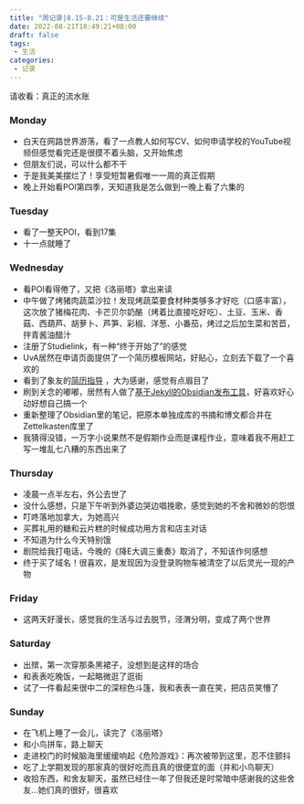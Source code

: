 ```yaml
---
title: "周记录|8.15-8.21：可是生活还要继续"
date: 2022-08-21T18:49:21+08:00
draft: false
tags: 
 - 生活
categories: 
 - 记录
---
```

请收看：真正的流水账
### Monday
- 白天在网路世界游荡，看了一点教人如何写CV、如何申请学校的YouTube视频但感觉看完还是很摸不着头脑，又开始焦虑
- 但朋友们说，可以什么都不干
- 于是我美美摆烂了！享受短暂暑假唯一一周的真正假期
- 晚上开始看POI第四季，天知道我是怎么做到一晚上看了六集的
### Tuesday
- 看了一整天POI，看到17集
- 十一点就睡了
### Wednesday
- 看POI看得倦了，又把《洛丽塔》拿出来读
- 中午做了烤猪肉蔬菜沙拉！发现烤蔬菜要食材种类够多才好吃（口感丰富），这次放了猪梅花肉、卡芒贝尔奶酪（烤着比直接吃好吃）、土豆、玉米、香菇、西葫芦、胡萝卜、芦笋、彩椒、洋葱、小番茄，烤过之后加生菜和苦苣，拌青酱油醋汁
- 注册了Studielink，有一种“终于开始了”的感觉
- UvA居然在申请页面提供了一个简历模板网站，好贴心，立刻去下载了一个喜欢的
- 看到了象友的[简历指导](https://biplus.date/@biplayground/108832911664980469) ，大为感谢，感觉有点眉目了
- 刷到关念的嘟嘟，居然有人做了[基于Jekyll的Obsidian发布工具](https://github.com/maximevaillancourt/digital-garden-jekyll-template)，好喜欢好心动好想自己搞一个
- 重新整理了Obsidian里的笔记，把原本单独成库的书摘和博文都合并在Zettelkasten库里了
- 我猜得没错，一万字小说果然不是假期作业而是课程作业，意味着我不用赶工写一堆乱七八糟的东西出来了
### Thursday
- 凌晨一点半左右，外公去世了
- 没什么感想，只是下午听到外婆边哭边唱挽歌，感觉到她的不舍和微妙的怨恨
- 叮咚落地加拿大，为她高兴
- 买葬礼用的糖和云片糕的时候成功用方言和店主对话
- 不知道为什么今天特别饿
- 剧院给我打电话，今晚的《降E大调三重奏》取消了，不知该作何感想
- 终于买了域名！很喜欢，是发现因为没登录购物车被清空了以后灵光一现的产物
### Friday
- 这两天好漫长，感觉我的生活与过去脱节，泾渭分明，变成了两个世界
### Saturday
- 出殡，第一次穿那条黑裙子，没想到是这样的场合
- 和表表吃晚饭，一起略微逛了逛街
- 试了一件看起来很中二的深棕色斗篷，我和表表一直在笑，把店员笑懵了
### Sunday
- 在飞机上睡了一会儿，读完了《洛丽塔》
- 和小鸟拼车，路上聊天
- 走进校门的时候脑海里缓缓响起《危险游戏》：再次被带到这里，忍不住颤抖
- 吃了上学期发现的那家真的很好吃而且真的很便宜的面（并和小鸟聊天）
- 收拾东西，和舍友聊天，虽然已经住一年了但我还是时常暗中感谢我的这些舍友…她们真的很好，很喜欢